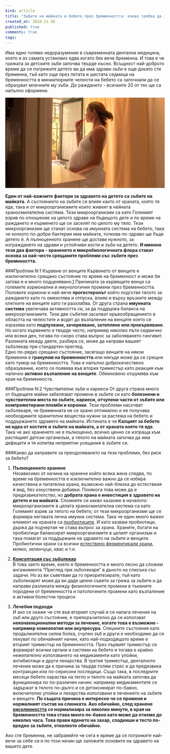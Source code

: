 ```yaml
---
kind: article
title: "Зъбите на майката и бебето през бременността: какво трябва да знаете?"
created_at: 2018-11-26
published: true
comments: true
tags:
--- 
```

Има едно голямо недоразумение в съвременната дентална медицина, което и аз самата установих едва когато бях вече бременна. И това е че грижата за детските зъби започва твърде късно. Всъщност най-доброто време да се погрижите детето ви да има здрави зъби е още докато сте бременна, тъй като още през петата и шестата седмица на бременността в миниатюрните челюсти на бебето са започнали да се образуват млечните му зъби. До раждането - всичките 20 от тях ще са напълно оформени.

![грижи за зъбите през бременността](/images/posts/pregnant.jpg)

<!-- more -->

**Един от най-важните фактори за здравето на детето са зъбите на майката.** А състоянието на зъбите се влияе както от храната, която тя яде, така и от микроорганизмите които живеят в нейната храносмилателна система. Тези микроорганизми са като Големият взрив по отношение на цялото здраве на бъдещото дете и по време на раждането и кърменето ще се заселят по цялото му тяло. Тези микроорганизми ще станат основа на имунната система на бебето, така че колкото по-добри бактерии има майката, толкова по-здраво ще бъде детето й. А пълноценното хранене ще достави нужното, за изграждането на здрави и устойчиви кости и зъби на детето. **И именно тези два фактора - храненето и микробиологичната флора стават основа за най-често срещаните проблеми със зъбите през бремнността.**

###Проблем N:1 Кървене от венците
Kървенето от венците е изключително срещано състояние по време на бременност и може би затова е и много подценявано.[1](https://www.ncbi.nlm.nih.gov/pmc/articles/PMC3270055/)
Причината за кървящите венци са големите хормонални и имунологични промени през бременността. Половите хормони и най-вече **прогестеронът** който подготвя тялото за раждането като го омекотява и отпуска, влияе и върху връзките между клетките на венците като ги разхлабва.  От друга страна **имунната система** увеличава активността си, за да поддържа баланса на микроорганизмите. Тези две събития засилват кръвообращението в областта на челюстите и водят до възпаление на венците което се изразява като **подпухване, зачервяване, затопляне или прокървяване**. Но когато кървенето е твърде често, например няколко пъти седмично или всеки ден, тогава по-скоро става въпрос за заболяването гингивит. Разликата между двете, разбира се, може да направи вашият зъболекар при стандартен преглед.<br />
Едно по-рядко срещано състояние, засягащо венците на някои бременни е **гранулом на бременността** или някъде може да се срещне като тумор на бременността. Това е напълно доброкачествено образувание, което се появява във втория триместър като реакция към налично **активно възпаление на венците**. Обикновено отшумява към края на бременноста.<br />

###Проблем N:2 Чувствителни зъби и кариеси
От друга страна много от бъдещите майки забелязват промени в зъбите си като **болезнени и чувствителни места по зъбите, кариеси, отчупени части от зъбите или компрометирани пломби и коронки**. Тези проблеми насочват зъболекаря, че бременната не се храни оптимално и не получава необходимите хранителни вещества нужни за растежа на бебето и поддържането здравето на майката. Истината е че **Калцият за бебето не идва от костите и зъбите на майката, а от храната която тя яде**. Така че ако храненето не е пълноценно, всичко ценно се изпраща към растящият детски организъм, а тялото на майката започва да има дефицити и тя изпитва неприятни усещания в зъбите си.

###Какво да направите за преодоляването на тези проблеми, без риск за бебето?
1. **Пълноценното хранене**<br />
Независимо от начина на хранене който всяка жена следва, по време на бременността е изключително важно да се избира качествена и питателна храна, възможно най-близка до естествеия й вид, без изкуствени добавки. Понякога това може да е предизвикателство, но **добрата храна е инвестиция в здравето на детето и на майката**. Спомняте си какво казахме в началото: микроорганизмите в цялата храносмилателна система са като Големият взрив за тялото на бебето; от тези микроорганизми ще се формира неговата лична имунна система. Така че един много важен елемент на храната са [пробиотиците](http://www.bezkaries.com/blog/2016-11-30-бактерии-и-плака/). И като казвам пробиотици, държа да подчертая че става въпрос за храна. Храните, богати на пробиотици балансират микроорганизмите в целият организъм и така помагат за поддържане на здравето на зъбите и венците. Пробиотични храни са всички [естествено ферментирали храни](http://www.bezkaries.com/blog/2014-10-14-ферментирали-храни/), мляко, зеленчуци, квас и т.н.

2. [**Консултация със зъболекар**](http://www.bezkaries.com/services/)<br />
 В това заето време, което е бременността е много лесно да сложим ангажимента “Преглед при зъболекаря” в дъното на списъка със задачи. Но аз ви съветвам да го приоритезирате, тъй като зъболекарят може да ви даде ценни съвети за грижа за зъбите и да направи разликата между физиологичните промени в тъканите породени от бременността и патологините промени като възпаление и активни болестни процеси.

3. **Лечебни подходи**<br />
И ако се окаже че сте във вторият случай и се налага лечение на зъб или друго състояние, е препоръчително да се използват **неконвенционални методи за лечение, когато това е възможно - например хомеопатия или акупресура**. Спешните състояния като продължителна силна болка, счупен зъб и други е необходимо да се лекуват по обичайният начин, като най-подходящото време е вторият триместър на бременността. През първият триместър се формират всички органи и системи на бебето и тогава е крайно нежелателно използването на медикаменти като упойки, антибиотици и други лекарства. В третия триместър, денталното лечение може да е причина за твърде голям стрес и да предизвика контракции или по-сериозни последици. Също така, в последните месеци бебето нараства на тегло и тялото на майката започва да функционира по по-различен начин: например медикаментите се задържат в тялото по-дълго и се детоксикират по-бавно, включително упойки и лекарства използвани в лечението на зъбите и венците. 
**По същата причина е интересно че се променя и нормалният състав на слюнката. Ако обичайно, след хранене [киселинността](http://www.bezkaries.com/blog/2016-04-07-кариес-и-слюнка/) се нормализира за няколко минути, в края на бременността това става много по-бавно като може да отнеме до няколко часа. Това прави яденето на захар, сладкиши и тесто по-вредно за зъбите, отколкото обичайно.**

Ако сте бременна, не забравяйте че сега е време да се погрижите най-вече за себе си и по този начин ще заложите основите на здравето на вашето дете. 